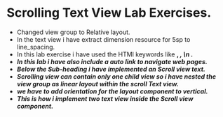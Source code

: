 # Scrolling Text View Lab Exercises.
- Changed view group to Relative layout.
- In the text view i have extract dimension resource for 5sp to line_spacing.
- In this lab exercise i have used the HTMl keywords like <b> , <i>, \n .
- In this lab i have also include a auto link to navigate web pages.
- Below the Sub-heading i have implemented an Scroll view text.
- Scrolling view can contain only one child view so i have nested the view group as linear layout within the scroll Text view.
- we have to add orientation for the layout component to vertical.
- This is how i implement two text view inside the Scroll view component.



